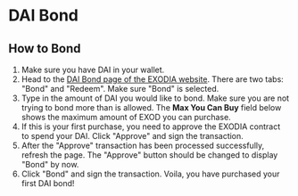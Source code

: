# DAI Bond

## How to Bond

1. Make sure you have DAI in your wallet.
2. Head to the [DAI Bond page of the EXODIA website](https://app.exodia.fi/bonds/dai). There are two tabs: "Bond" and "Redeem". Make sure "Bond" is selected.
3. Type in the amount of DAI you would like to bond. Make sure you are not trying to bond more than is allowed. The **Max You Can Buy** field below shows the maximum amount of EXOD you can purchase.
4. If this is your first purchase, you need to approve the EXODIA contract to spend your DAI. Click "Approve" and sign the transaction.
5. After the "Approve" transaction has been processed successfully, refresh the page. The "Approve" button should be changed to display "Bond" by now.
6. Click "Bond" and sign the transaction. Voila, you have purchased your first DAI bond!
